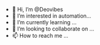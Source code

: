 - 👋 Hi, I’m @Deovibes
- 👀 I’m interested in automation...
- 🌱 I’m currently learning ...
- 💞️ I’m looking to collaborate on ...
- 📫 How to reach me ...

<!---
Deovibes/Deovibes is a ✨ special ✨ repository because its `README.md` (this file) appears on your GitHub profile.
You can click the Preview link to take a look at your changes.
--->
